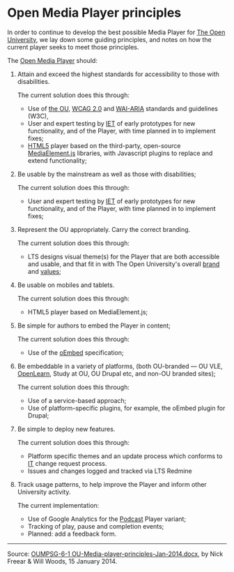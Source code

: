 # Open Media Player principles

In order to continue to develop the best possible Media Player for [The Open University][], we lay down some guiding principles, and notes on how the current player seeks to meet those principles.

The [Open Media Player][] should:

1. Attain and exceed the highest standards for accessibility to those with disabilities.

    The current solution does this through:
    * Use of [the OU][], [WCAG 2.0][] and [WAI-ARIA][] standards and guidelines (W3C),
    * User and expert testing by [IET] of early prototypes for new functionality,
      and of the Player, with time planned in to implement fixes;
    * [HTML5] player based on the third-party, open-source [MediaElement.js][]
      libraries, with Javascript plugins to replace and extend functionality;

2. Be usable by the mainstream as well as those with disabilities;

    The current solution does this through:
    * User and expert testing by [IET][] of early prototypes for new functionality,
      and of the Player, with time planned in to implement fixes;

3. Represent the OU appropriately. Carry the correct branding.

    The current solution does this through:
    * LTS designs visual theme(s) for the Player that are both accessible and
    usable, and that fit in with The Open University's overall [brand][] and [values][];

4. Be usable on mobiles and tablets.

    The current solution does this through:
    * HTML5 player based on MediaElement.js;

5. Be simple for authors to embed the Player in content;

    The current solution does this through:
    * Use of the [oEmbed][] specification;

6. Be embeddable in a variety of platforms, (both OU-branded — OU VLE, [OpenLearn][],
  Study at OU, OU Drupal etc, and non-OU branded sites);

    The current solution does this through:
    * Use of a service-based approach;
    * Use of platform-specific plugins, for example, the oEmbed plugin for Drupal;

7. Be simple to deploy new features.

    The current solution does this through:
    * Platform specific themes and an update process which conforms to [IT][] change request process.
    * Issues and changes logged and tracked via LTS Redmine

8. Track usage patterns, to help improve the Player and inform other University activity.

    The current implementation:
    * Use of Google Analytics for the [Podcast][] Player variant;
    * Tracking of play, pause and completion events;
    * Planned: add a feedback form.

---
Source: [OUMPSG-6-1 OU-Media-player-principles-Jan-2014.docx][pd], by Nick Freear & Will Woods, 15 January 2014.

[The Open University]: http://www.open.ac.uk/
[Open Media Player]: https://mediaplayer.open.ac.uk/
[pd]: https://docs.google.com/document/d/1LAdmCS4FtyNBAUQOI8wjfohi01z8pVsXS6cRAdNrUfQ/edit#
[gist]: https://gist.github.com/nfreear/db9048dcb7cd666b07df
[the OU]: http://www.open.ac.uk/about/web-standards/standards/accessibility "Open University accessibility standard"
[brand]: http://www.open.ac.uk/about/web-standards/standards/design-standards/brand-guidelines "Open University brand"
[values]: http://www.open.ac.uk/about/main/mission "Open University mission"
[OpenLearn]: http://www.open.edu/openlearn/
[Podcast]: http://podcast.open.ac.uk/
[IET]: http://iet.open.ac.uk/ "Institute of Educational Technology"
[IT]: http://www.open.ac.uk/ "Open University central IT"

[WCAG 2.0]: https://w3.org/TR/WCAG20 "Web Content Accessibility Guidelines (WCAG) 2.0, W3C Recommendation 11 December 2008"
[WAI-ARIA]: https://w3.org/TR/wai-aria "Accessible Rich Internet Applications (WAI-ARIA) 1.0, W3C Recommendation 20 March 2014"
[HTML5]: https://w3.org/TR/html5 "W3C Recommendation 28 October 2014 (also WHATWG)"
[oEmbed]: http://oembed.com/
[MediaElement.js]: http://mediaelementjs.com/
